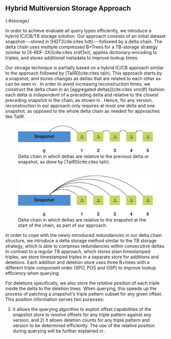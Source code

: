 ## Hybrid Multiversion Storage Approach
{:#storage}

In order to achieve evaluate all query types efficiently,
we introduce a hybrid IC/CB/TB storage solution.
Our approach consists of an initial dataset snapshot---stored in [HDT](cite:cites hdt)---followed by a delta chain.
The delta chain uses multiple compressed B+Trees for a TB-storage strategy (similar to [X-RDF-3X](cite:cites xrdf3x)),
applies dictionary-encoding to triples, and
stores additional metadata to improve lookup times.

Our storage technique is partially based on a hybrid IC/CB approach similar
to the approach followed by [TailR](cite:cites tailr).
This approach starts by a snapshot, and stores changes as deltas that are related to each other
as can be seen in [](#regular-delta-chain).
In order to avoid increasing reconstruction times,
we construct the delta chain in an [aggregated deltas](cite:cites vmrdf) fashion:
each delta is _independent_ of a preceding delta and relative to the closest preceding snapshot in the chain, as shown in [](#alternative-delta-chain).
Hence, for any version, reconstruction in our approach only requires at most one delta and one snapshot,
as opposed to the whole delta chain as needed for approaches like TailR.

<figure id="regular-delta-chain">
<img src="img/regular-delta-chain.svg" alt="[alternative delta chain]" class="plot-delta">
<figcaption markdown="block">
Delta chain in which deltas are relative to the previous delta or snapshot, as done by [TailR](cite:cites tailr).
</figcaption>
</figure>

<figure id="alternative-delta-chain">
<img src="img/alternative-delta-chain.svg" alt="[alternative delta chain]" class="plot-delta">
<figcaption markdown="block">
Delta chain in which deltas are relative to the snapshot at the start of the chain, as part of our approach.
</figcaption>
</figure>

In order to cope with the newly introduced redundancies in our delta chain structure,
we introduce a delta storage method similar to the TB storage strategy,
which is able to compress redundancies within consecutive deltas.
In contrast to a regular TB approach, which stores plain timestamped triples,
we store timestamped triples in a separate store for additions and deletions.
Each addition and deletion store uses three B+trees with a different triple component order (SPO, POS and OSP)
to improve lookup efficiency when querying.

For deletions specifically, we also store the _relative position_ of each triple
inside the delta to the deletion trees.
When querying, this speeds up the process of patching a snapshot's triple pattern subset for any given offset.
This position information serves two purposes:
1) it allows the querying algorithm to exploit offset capabilities of the snapshot store
to resolve offsets for any triple pattern against any version;
and 2) it allows deletion counts for any triple pattern and version to be determined efficiently.
The use of the relative position during querying will be further explained in [](#querying).
